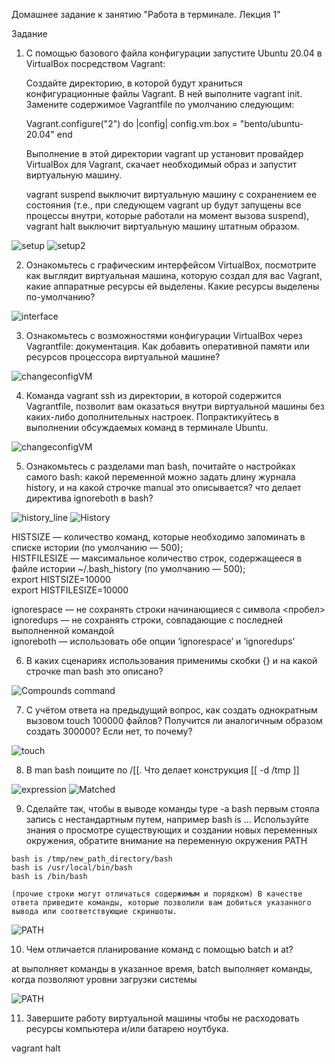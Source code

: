 Домашнее задание к занятию "Работа в терминале. Лекция 1"

Задание

  1.  С помощью базового файла конфигурации запустите Ubuntu 20.04 в VirtualBox посредством Vagrant:

        Создайте директорию, в которой будут храниться конфигурационные файлы Vagrant. В ней выполните vagrant init. Замените содержимое Vagrantfile по умолчанию следующим:

         Vagrant.configure("2") do |config|
         	config.vm.box = "bento/ubuntu-20.04"
         end

        Выполнение в этой директории vagrant up установит провайдер VirtualBox для Vagrant, скачает необходимый образ и запустит виртуальную машину.

        vagrant suspend выключит виртуальную машину с сохранением ее состояния (т.е., при следующем vagrant up будут запущены все процессы внутри, которые работали на момент вызова suspend), vagrant halt выключит виртуальную машину штатным образом.

![setup](https://github.com/MaximovAA/devops_netology_term/blob/main/vagrant%20setup.jpg "Процесс установки и запуска VM")
![setup2](https://github.com/MaximovAA/devops_netology_term/blob/main/install.jpg "Авторизация в VM")

  2.  Ознакомьтесь с графическим интерфейсом VirtualBox, посмотрите как выглядит виртуальная машина, которую создал для вас Vagrant, какие аппаратные ресурсы ей выделены. Какие ресурсы выделены по-умолчанию?

![interface](https://github.com/MaximovAA/devops_netology_term/blob/main/VM%20vagrant.jpg "Конфигурация VM по-умолчанию")

  3.  Ознакомьтесь с возможностями конфигурации VirtualBox через Vagrantfile: документация. Как добавить оперативной памяти или ресурсов процессора виртуальной машине?

![changeconfigVM](https://github.com/MaximovAA/devops_netology_term/blob/main/changeconfigVM.jpg "Изменяем конфиг файл VM по-умолчанию и запускаем VM")

  4.  Команда vagrant ssh из директории, в которой содержится Vagrantfile, позволит вам оказаться внутри виртуальной машины без каких-либо дополнительных настроек. Попрактикуйтесь в выполнении обсуждаемых команд в терминале Ubuntu.

![changeconfigVM](https://github.com/MaximovAA/devops_netology_term/blob/main/vagrantssh.jpg "Пробуем различные команды и смотрим результаты выполнения")

  5.  Ознакомьтесь с разделами man bash, почитайте о настройках самого bash:
        какой переменной можно задать длину журнала history, и на какой строчке manual это описывается?
        что делает директива ignoreboth в bash?

![history_line](https://github.com/MaximovAA/devops_netology_term/blob/main/history_line.jpg "Читаем man")
![History](https://github.com/MaximovAA/devops_netology_term/blob/main/History.jpg "Поиск по ключевым словам")

HISTSIZE — количество команд, которые необходимо запоминать в списке истории (по умолчанию — 500);  
HISTFILESIZE — максимальное количество строк, содержащееся в файле истории ~/.bash_history (по умолчанию — 500);  
export HISTSIZE=10000  
export HISTFILESIZE=10000  

ignorespace — не сохранять строки начинающиеся с символа <пробел>  
ignoredups — не сохранять строки, совпадающие с последней выполненной командой  
ignoreboth — использовать обе опции ‘ignorespace’ и ‘ignoredups’  


  6.  В каких сценариях использования применимы скобки {} и на какой строчке man bash это описано?

![Compounds command](https://github.com/MaximovAA/devops_netology_term/blob/main/Compound%20Commands.jpg "Читаем man")

  7.  С учётом ответа на предыдущий вопрос, как создать однократным вызовом touch 100000 файлов? Получится ли аналогичным образом создать 300000? Если нет, то почему?

![touch](https://github.com/MaximovAA/devops_netology_term/blob/main/touch.jpg "Последовательность команд")

  8.  В man bash поищите по /\[\[. Что делает конструкция [[ -d /tmp ]]

![expression](https://github.com/MaximovAA/devops_netology_term/blob/main/expression.jpg "Поиск в man bash /")
![Matched](https://github.com/MaximovAA/devops_netology_term/blob/main/Matched.jpg "Проверяем условие [[ -d /tmp ]] ")

  9.  Сделайте так, чтобы в выводе команды type -a bash первым стояла запись с нестандартным путем, например bash is ... Используйте знания о просмотре существующих и создании новых переменных окружения, обратите внимание на переменную окружения PATH

    bash is /tmp/new_path_directory/bash
    bash is /usr/local/bin/bash
    bash is /bin/bash

    (прочие строки могут отличаться содержимым и порядком) В качестве ответа приведите команды, которые позволили вам добиться указанного вывода или соответствующие скриншоты.
![PATH](https://github.com/MaximovAA/devops_netology_term/blob/main/Path.jpg "Создаем директорию, копируем туда bash, меняем PATH через export")

  10. Чем отличается планирование команд с помощью batch и at?
  
  at выполняет команды в указанное время, batch выполняет команды, когда позволяют уровни загрузки системы  
  
![PATH](https://github.com/MaximovAA/devops_netology_term/blob/main/at_batch.jpg "man batch")

  11.  Завершите работу виртуальной машины чтобы не расходовать ресурсы компьютера и/или батарею ноутбука.

  vagrant halt
